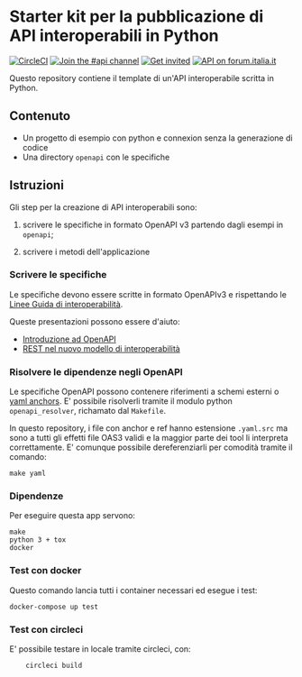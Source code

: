 # Starter kit per la pubblicazione di API interoperabili in Python

[![CircleCI](https://circleci.com/gh/teamdigitale/api-starter-kit-python.svg?style=svg)](https://circleci.com/gh/teamdigitale/api-starter-kit-python)
[![Join the #api channel](https://img.shields.io/badge/Slack-%23api-blue.svg?logo=slack)](https://developersitalia.slack.com/messages/CDKBYTG74)
[![Get invited](https://slack.developers.italia.it/badge.svg)](https://slack.developers.italia.it/)
[![API on forum.italia.it](https://img.shields.io/badge/Forum-interoperabilità-blue.svg)](https://forum.italia.it/c/interoperabilita)

Questo repository contiene il template di un'API interoperabile scritta in Python.

## Contenuto

- Un progetto di esempio con python e connexion senza la generazione di codice
- Una directory `openapi` con le specifiche

## Istruzioni

Gli step per la creazione di API interoperabili sono:

1. scrivere le specifiche in formato OpenAPI v3 partendo dagli esempi in `openapi`;

2. scrivere i metodi dell'applicazione

### Scrivere le specifiche

Le specifiche devono essere scritte in formato OpenAPIv3
e rispettando le [Linee Guida di interoperabilità](https://docs.italia.it/italia/piano-triennale-ict/lg-modellointeroperabilita-docs).

Queste presentazioni possono essere d'aiuto:

- [Introduzione ad OpenAPI](https://docs.google.com/presentation/d/1blql0E_zcbq7r-wzmslgJPiW7ELkYlIn9_fqIVEXr4A)
- [REST nel nuovo modello di interoperabilità](https://docs.google.com/presentation/u/1/d/1L6R4ZKhLoZAPEmai1KSED1nrq0GNrx3-TU53sGhfrO8/)

### Risolvere le dipendenze negli OpenAPI

Le specifiche OpenAPI possono contenere riferimenti a schemi esterni
o [yaml anchors](). E' possibile risolverli tramite il modulo python
`openapi_resolver`, richamato dal `Makefile`.

In questo repository, i file con anchor e ref hanno estensione `.yaml.src`
ma sono a tutti gli effetti file OAS3 validi e la maggior parte dei
tool li interpreta correttamente. E' comunque possibile dereferenziarli
per comodità tramite il comando:

	make yaml


### Dipendenze

Per eseguire questa app servono:

```
make
python 3 + tox
docker
```


### Test con docker

Questo comando lancia tutti i container necessari ed esegue i test:

```
docker-compose up test
```

### Test con circleci

E' possibile testare in locale tramite circleci, con:

        circleci build
